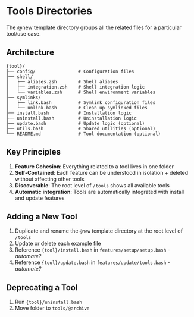 # Tools Directories

The @new template directory groups all the related files for a particular tool/use case.

## Architecture

```
{tool}/
├── config/                # Configuration files
├── shell/
│   ├── aliases.zsh        # Shell aliases
│   ├── integration.zsh    # Shell integration logic
│   └── variables.zsh      # Shell environment variables
├── symlinks/
│   ├── link.bash          # Symlink configuration files
│   └── unlink.bash        # Clean up symlinked files
├── install.bash           # Installation logic
├── uninstall.bash         # Uninstallation logic
├── update.bash            # Update logic (optional)
├── utils.bash             # Shared utilities (optional)
└── README.md              # Tool documentation (optional)
```

## Key Principles

1. **Feature Cohesion**: Everything related to a tool lives in one folder
2. **Self-Contained**: Each feature can be understood in isolation + deleted without affecting other tools
3. **Discoverable**: The root level of `/tools` shows all available tools
4. **Automatic integration**: Tools are automatically integrated with install and update features

## Adding a New Tool

1. Duplicate and rename the `@new` template directory at the root level of `/tools`
1. Update or delete each example file
1. Reference `{tool}/install.bash` in `features/setup/setup.bash` - _automate?_
1. Reference `{tool}/update.bash` in `features/update/tools.bash` - _automate?_

## Deprecating a Tool

1. Run `{tool}/uninstall.bash`
2. Move folder to `tools/@archive`
